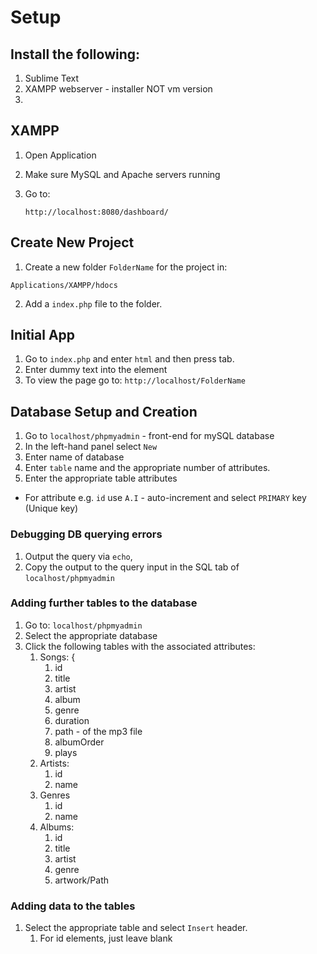 # Setup

## Install the following:

1. Sublime Text
2. XAMPP webserver - installer NOT vm version
3.

## XAMPP

1. Open Application
2. Make sure MySQL and Apache servers running
3. Go to:

   ```
   http://localhost:8080/dashboard/
   ```

## Create New Project

1. Create a new folder `FolderName` for the project in:

`Applications/XAMPP/hdocs`

2. Add a `index.php` file to the folder.

## Initial App

1. Go to `index.php` and enter `html` and then press tab.
2. Enter dummy text into the <Body> element
3. To view the page go to: `http://localhost/FolderName`

## Database Setup and Creation

1. Go to `localhost/phpmyadmin` - front-end for mySQL database
2. In the left-hand panel select `New`
3. Enter name of database
4. Enter `table` name and the appropriate number of attributes.
5. Enter the appropriate table attributes

- For attribute e.g. `id` use `A.I` - auto-increment and select `PRIMARY` key (Unique key)

### Debugging DB querying errors

1. Output the query via `echo`,
2. Copy the output to the query input in the SQL tab of `localhost/phpmyadmin`

### Adding further tables to the database

1. Go to: `localhost/phpmyadmin`
2. Select the appropriate database
3. Click the following tables with the associated attributes:
    1. Songs: {
        1. id
        2. title
        3. artist
        4. album
        5. genre
        6. duration
        7. path - of the mp3 file
        8. albumOrder
        9. plays
    2. Artists:
        1. id
        2. name
    3. Genres
        1. id
        2. name
    4. Albums:
        1. id
        2. title
        3. artist
        4. genre
        5. artwork/Path

### Adding data to the tables

1. Select the appropriate table and select `Insert` header.
    1. For id elements, just leave blank